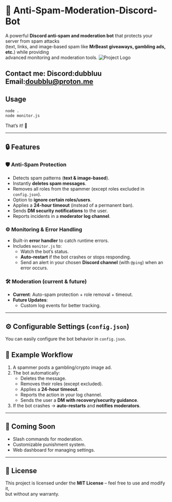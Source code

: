 # 🚫 Anti-Spam-Moderation-Discord-Bot

A powerful **Discord anti-spam and moderation bot** that protects your server from spam attacks  
(text, links, and image-based spam like **MrBeast giveaways, gambling ads, etc.**) while providing  
advanced monitoring and moderation tools.
![Project Logo]([assets/logo.png](https://github.com/sudeshkumars/userimages/blob/main/QUORITH%20OFFICAL%20LOGO.png))

Contact me: Discord:dubbluu 
Email:doubblu@proton.me
---
##  Usage

```bash
node .
node monitor.js
```

That’s it! 🎉

---

## 🔒 Features

### 🛡 Anti-Spam Protection
- Detects spam patterns (**text & image-based**).  
- Instantly **deletes spam messages**.  
- Removes all roles from the spammer (except roles excluded in `config.json`).  
- Option to **ignore certain roles/users**.  
- Applies a **24-hour timeout** (instead of a permanent ban).  
- Sends **DM security notifications** to the user.  
- Reports incidents in a **moderator log channel**.  

### ⚙️ Monitoring & Error Handling
- Built-in **error handler** to catch runtime errors.  
- Includes `monitor.js` to:  
  - Watch the bot’s status.  
  - **Auto-restart** if the bot crashes or stops responding.  
  - Send an alert in your chosen **Discord channel** (with `@ping`) when an error occurs.  

### 🛠 Moderation (current & future)
- **Current**: Auto-spam protection + role removal + timeout.  
- **Future Updates**:  
  - Custom log events for better tracking.  

---

## ⚙️ Configurable Settings (`config.json`)

You can easily configure the bot behavior in `config.json`.

## 📌 Example Workflow

1. A spammer posts a gambling/crypto image ad.  
2. The bot automatically:  
   - Deletes the message.  
   - Removes their roles (except excluded).  
   - Applies a **24-hour timeout**.  
   - Reports the action in your log channel.  
   - Sends the user a **DM with recovery/security guidance**.  
3. If the bot crashes → **auto-restarts** and **notifies moderators**.  

---

## 📢 Coming Soon
- Slash commands for moderation.  
- Customizable punishment system.  
- Web dashboard for managing settings.  

---

## 📜 License

This project is licensed under the **MIT License** – feel free to use and modify it,  
but without any warranty.  
